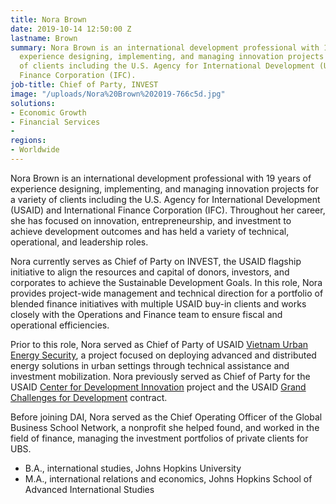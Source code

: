 ```yaml
---
title: Nora Brown
date: 2019-10-14 12:50:00 Z
lastname: Brown
summary: Nora Brown is an international development professional with 19 years of
  experience designing, implementing, and managing innovation projects for a variety
  of clients including the U.S. Agency for International Development (USAID) and International
  Finance Corporation (IFC).
job-title: Chief of Party, INVEST
image: "/uploads/Nora%20Brown%202019-766c5d.jpg"
solutions:
- Economic Growth
- Financial Services
- 
regions:
- Worldwide
---
```


Nora Brown is an international development professional with 19 years of experience designing, implementing, and managing innovation projects for a variety of clients including the U.S. Agency for International Development (USAID) and International Finance Corporation (IFC). Throughout her career, she has focused on innovation, entrepreneurship, and investment to achieve development outcomes and has held a variety of technical, operational, and leadership roles.
 
Nora currently serves as Chief of Party on INVEST, the USAID flagship initiative to align the resources and capital of donors, investors, and corporates to achieve the Sustainable Development Goals. In this role, Nora provides project-wide management and technical direction for a portfolio of blended finance initiatives with multiple USAID buy-in clients and works closely with the Operations and Finance team to ensure fiscal and operational efficiencies.
 
Prior to this role, Nora served as Chief of Party of USAID [Vietnam Urban Energy Security](https://www.dai.com/our-work/projects/vietnam-urban-energy-security), a project focused on deploying advanced and distributed energy solutions in urban settings through technical assistance and investment mobilization. Nora previously served as Chief of Party for the USAID [Center for Development Innovation](https://www.dai.com/our-work/projects/worldwide-center-development-innovation-professional-management-services) project and the USAID [Grand Challenges for Development](https://www.dai.com/our-work/projects/worldwide-grand-challenges-development-implementation-services) contract.
 
Before joining DAI, Nora served as the Chief Operating Officer of the Global Business School Network, a nonprofit she helped found, and worked in the field of finance, managing the investment portfolios of private clients for UBS. 
 
* B.A., international studies, Johns Hopkins University
* M.A., international relations and economics, Johns Hopkins School of Advanced International Studies